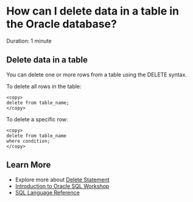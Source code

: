 # How can I delete data in a table in the Oracle database?

Duration: 1 minute

## Delete data in a table

You can delete one or more rows from a table using the DELETE syntax.

To delete all rows in the table:

```
<copy>
delete from table_name;
</copy>
```

To delete a specific row:

```
<copy>
delete from table_name 
where condition;
</copy>
````

## Learn More

* Explore more about [Delete Statement](https://docs.oracle.com/cd/B19306_01/server.102/b14200/statements_8005.htm)
* [Introduction to Oracle SQL Workshop](https://apexapps.oracle.com/pls/apex/dbpm/r/livelabs/view-workshop?wid=943)
* [SQL Language Reference](https://docs.oracle.com/en/database/oracle/oracle-database/12.2/sqlrf/Introduction-to-Oracle-SQL.html#GUID-049B7AE8-11E1-4110-B3E4-D117907D77AC)
